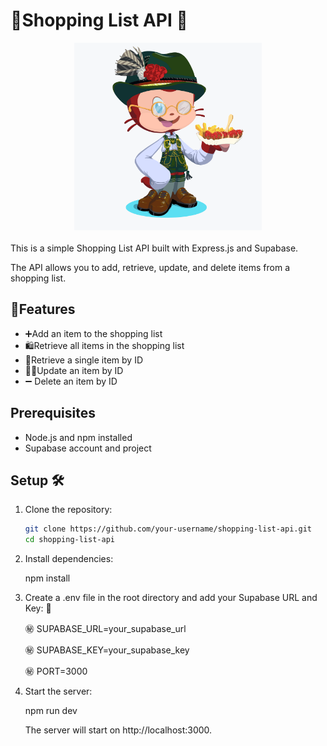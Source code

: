 # 🛒Shopping List API 📃
<div align="center">
<img src="octocat-13.png" alt="alt text" width="300" height="300"/>
</div>   
<br>
This is a simple Shopping List API built with Express.js and Supabase. 

The API allows you to add, retrieve, update, and delete items from a shopping list.

## 🚀Features

- ➕Add an item to the shopping list
- 🛍️Retrieve all items in the shopping list
- 🍰Retrieve a single item by ID
- 🍫🍬Update an item by ID
- ➖ Delete an item by ID

## Prerequisites

- Node.js and npm installed
- Supabase account and project

## Setup 🛠️

1. Clone the repository:

   ```sh
   git clone https://github.com/your-username/shopping-list-api.git
   cd shopping-list-api


2. Install dependencies:

   npm install


3. Create a .env file in the root directory and add your Supabase URL and Key: 🤫

      ㊙️ SUPABASE_URL=your_supabase_url
   
      ㊙️ SUPABASE_KEY=your_supabase_key

      ㊙️ PORT=3000


5. Start the server:

      npm run dev

   The server will start on http://localhost:3000.
